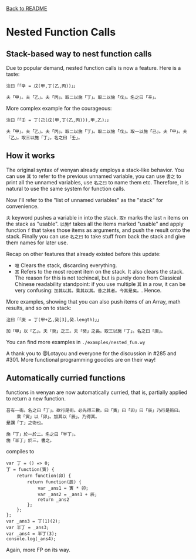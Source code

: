 [Back to README](../README.md)

# Nested Function Calls

## Stack-based way to nest function calls

Due to popular demand, nested function calls is now a feature. Here is a taste:

```
注曰「「辛 = 戊(甲,丁(乙,丙))」」

夫「甲」。夫「乙」。夫「丙」。取二以施「丁」。取二以施「戊」。名之曰「辛」。
```

More complex example for the courageous:

```
注曰「「壬 = 丁(己(戊(甲,丁(乙,丙))),甲,乙)」」

夫「甲」。夫「乙」。夫「丙」。取二以施「丁」。取二以施「戊」。取一以施「己」。夫「甲」。夫「乙」。取三以施「丁」。名之曰「壬」。
```

## How it works

The original syntax of wenyan already employs a stack-like behavior. You can use `其` to refer to the previous unnamed variable, you can use `書之` to print all the unnamed variables, use `名之曰` to name them etc. Therefore, it is natural to use the same system for function calls.

Now I'll refer to the "list of unnamed variables" as the "stack" for convenience.

`夫` keyword pushes a variable in into the stack. `取n` marks the last `n` items on the stack as "usable". `以施f` takes all the items marked "usable" and apply function `f` that takes those items as arguments, and push the result onto the stack. Finally you can use `名之曰` to take stuff from back the stack and give them names for later use.

Recap on other features that already existed before this update:

- `噫` Clears the stack, discarding everything.
- `其` Refers to the most recent item on the stack. It also clears the stack. The reason for this is not techincal, but is purely done from Classical Chinese readability standpoint: if you use multiple `其` in a row, it can be very confusing: `加其以其。乘其以其。昔之其者。今其是矣。`. Hence.

More examples, showing that you can also push items of an Array, math results, and so on to stack:

```
注曰「「庚 = 丁(甲+乙,癸[3],癸.length)」」

加「甲」以「乙」。夫「癸」之三。夫「癸」之長。取三以施「丁」。名之曰「庚」。
```

You can find more examples in `./examples/nested_fun.wy`

A thank you to @Lotayou and everyone for the discussion in #285 and #301. More functional programming goodies are on their way!

## Automatically curried functions

functions in wenyan are now automatically curried, that is, partially applied to return a new function.

```
吾有一術。名之曰「丁」。欲行是術。必先得三數。曰「寅」曰「卯」曰「辰」乃行是術曰。
    乘「寅」以「卯」。加其以「辰」。乃得其。
是謂「丁」之術也。

施「丁」於一於二。名之曰「半丁」。
施「半丁」於三。書之。
```

compiles to

```
var 丁 = () => 0;
丁 = function(寅) {
    return function(卯) {
        return function(辰) {
            var _ans1 = 寅 * 卯;
            var _ans2 = _ans1 + 辰;
            return _ans2
        };
    };
};
var _ans3 = 丁(1)(2);
var 半丁 = _ans3;
var _ans4 = 半丁(3);
console.log(_ans4);
```

Again, more FP on its way.
